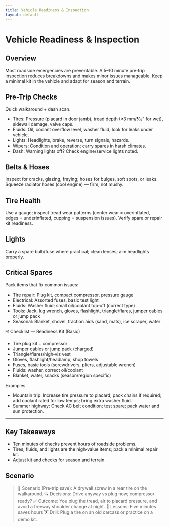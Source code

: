 ```yaml
---
title: Vehicle Readiness & Inspection
layout: default
---
```


# Vehicle Readiness & Inspection

## Overview
Most roadside emergencies are preventable. A 5–10 minute pre‑trip inspection reduces breakdowns and makes minor issues manageable. Keep a minimal kit in the vehicle and adapt for season and terrain.

## Pre-Trip Checks
Quick walkaround + dash scan.

- Tires: Pressure (placard in door jamb), tread depth (≥3 mm/4⁄32" for wet), sidewall damage, valve caps.
- Fluids: Oil, coolant overflow level, washer fluid; look for leaks under vehicle.
- Lights: Headlights, brake, reverse, turn signals, hazards.
- Wipers: Condition and operation; carry spares in harsh climates.
- Dash: Warning lights off? Check engine/service lights noted.

## Belts & Hoses
Inspect for cracks, glazing, fraying; hoses for bulges, soft spots, or leaks. Squeeze radiator hoses (cool engine) — firm, not mushy.

## Tire Health
Use a gauge; inspect tread wear patterns (center wear = overinflated, edges = underinflated, cupping = suspension issues). Verify spare or repair kit readiness.

## Lights
Carry a spare bulb/fuse where practical; clean lenses; aim headlights properly.

## Critical Spares
Pack items that fix common issues:

- Tire repair: Plug kit, compact compressor, pressure gauge
- Electrical: Assorted fuses, basic test light
- Fluids: Washer fluid; small oil/coolant top‑off (correct type)
- Tools: Jack, lug wrench, gloves, flashlight, triangle/flares, jumper cables or jump pack
- Seasonal: Blanket, shovel, traction aids (sand, mats), ice scraper, water

☑️ Checklist — Readiness Kit (Basic)
- Tire plug kit + compressor
- Jumper cables or jump pack (charged)
- Triangle/flares/high‑viz vest
- Gloves, flashlight/headlamp, shop towels
- Fuses, basic tools (screwdrivers, pliers, adjustable wrench)
- Fluids: washer, correct oil/coolant
- Blanket, water, snacks (season/region specific)

Examples
- Mountain trip: Increase tire pressure to placard; pack chains if required; add coolant rated for low temps; bring extra washer fluid.
- Summer highway: Check AC belt condition; test spare; pack water and sun protection.

---

## Key Takeaways
- Ten minutes of checks prevent hours of roadside problems.
- Tires, fluids, and lights are the high‑value items; pack a minimal repair kit.
- Adjust kit and checks for season and terrain.

## Scenario

> 🧭 Scenario (Pre‑trip save): A drywall screw in a rear tire on the walkaround.
> 🔍 Decisions: Drive anyway vs plug now; compressor ready?
> ✅ Outcome: You plug the tread, air to placard pressure, and avoid a freeway shoulder change at night.
> 🧠 Lessons: Five minutes saves hours
> 🏋️ Drill: Plug a tire on an old carcass or practice on a demo kit.
